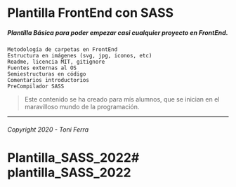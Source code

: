 # Plantilla FrontEnd con SASS
##### Plantilla Básica para poder empezar casi cualquier proyecto en **FrontEnd**.

~~~
Metodología de carpetas en FrontEnd
Estructura en imágenes (svg, jpg, iconos, etc)
Readme, licencia MIT, gitignore
Fuentes externas al OS
Semiestructuras en código
Comentarios introductorios
PreCompilador SASS
~~~

> Este contenido se ha creado para mís alumnos, que se inician en el maravilloso mundo de la programación.


---
###### _Copyright 2020 - Toni Ferra_

# Plantilla_SASS_2022# plantilla_SASS_2022

